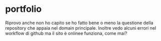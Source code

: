 # portfolio
 Riprovo anche non ho capito se ho fatto bene o meno la questione della repository che appaia nel domain principale.
Inoltre vedo alcuni errori nel workflow di github ma il sito è onlinee funziona, come mai?
